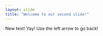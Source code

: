 ```yaml
---
layout: slide
title: "Welcome to our second slide!"
---
```

New text! Yay!
Use the left arrow to go back!
